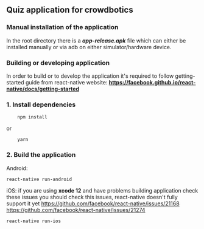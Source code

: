 ## Quiz application for crowdbotics
### Manual installation of the application
In the root directory there is a ***app-release.apk*** file which can either be installed manually or via adb on either simulator/hardware device.

### Building or developing application
In order to build or to develop the application it's required to follow getting-started guide from react-native website:
**https://facebook.github.io/react-native/docs/getting-started**
### 1. Install dependencies
```
    npm install
```
or

```
    yarn
```
### 2. Build the application
Android:
```
react-native run-android
```
iOS:
if you are using **xcode 12** and have problems building application check these issues you should check this issues, react-native doesn't fully support it yet
https://github.com/facebook/react-native/issues/21168
https://github.com/facebook/react-native/issues/21274

```
react-native run-ios
```

